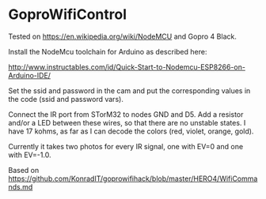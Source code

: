 # GoproWifiControl

Tested on https://en.wikipedia.org/wiki/NodeMCU and Gopro 4 Black.

Install the NodeMcu toolchain for Arduino as described here:

http://www.instructables.com/id/Quick-Start-to-Nodemcu-ESP8266-on-Arduino-IDE/

Set the ssid and password in the cam and put the corresponding values in the code (ssid and password vars).

Connect the IR port from STorM32 to nodes GND and D5. Add a resistor and/or a LED between these wires, so that there are no unstable states. I have 17 kohms, as far as I can decode the colors (red, violet, orange, gold).

Currently it takes two photos for every IR signal, one with EV=0 and one with EV=-1.0.

Based on https://github.com/KonradIT/goprowifihack/blob/master/HERO4/WifiCommands.md

